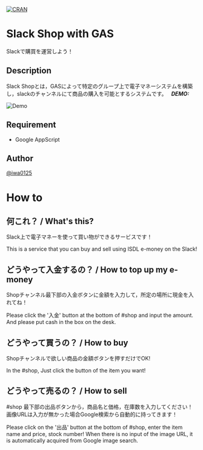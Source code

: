 
[![CRAN](https://img.shields.io/cran/l/devtools.svg)](https://github.com/zensai3805/Slack_shop_receiver)


# Slack Shop with GAS
Slackで購買を運営しよう！

## Description
Slack Shopとは，GASによって特定のグループ上で電子マネーシステムを構築し，slackのチャンネルにて商品の購入を可能とするシステムです。  
***DEMO:***

![Demo](https://camo.qiitausercontent.com/972377a27e2655cfb6f40398fed17644e9cb79da/68747470733a2f2f71696974612d696d6167652d73746f72652e73332e616d617a6f6e6177732e636f6d2f302f3231313232352f35353032613937642d346364382d616261322d346339612d3731373761393133383438312e706e67)

## Requirement

- Google AppScript

## Author

[@iwa0125](https://twitter.com/iwa0125)

# How to

## 何これ？ / What's this?
Slack上で電子マネーを使って買い物ができるサービスです！

This is a service that you can buy and sell using ISDL e-money on the Slack!
## どうやって入金するの？ / How to top up my e-money
Shopチャンネル最下部の入金ボタンに金額を入力して，所定の場所に現金を入れてね！

Please click the '入金' button at the bottom of #shop and input the amount. And please put cash in the box on the desk.
## どうやって買うの？ / How to buy
Shopチャンネルで欲しい商品の金額ボタンを押すだけでOK!

In the #shop, Just click the button of the item you want!

## どうやって売るの？ / How to sell
#shop 最下部の出品ボタンから，商品名と価格，在庫数を入力してください！ 画像URLは入力が無かった場合Google検索から自動的に持ってきます！

Please click on the '出品' button at the bottom of #shop, enter the item name and price, stock number! When there is no input of the image URL, it is automatically acquired from Google image search.
